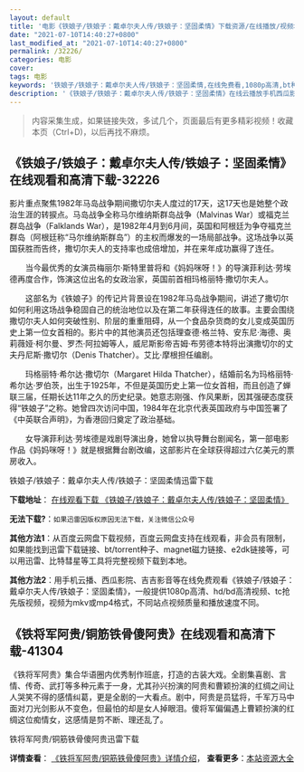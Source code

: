 ```yaml
---
layout: default
title: '电影《铁娘子/铁娘子：戴卓尔夫人传/铁娘子：坚固柔情》下载资源/在线播放/视频地址/1080p/高清/蓝光'
date: "2021-07-10T14:40:27+0800"
last_modified_at: "2021-07-10T14:40:27+0800"
permalink: /32226/
categories: 电影
cover:
tags: 电影
keywords: '铁娘子/铁娘子：戴卓尔夫人传/铁娘子：坚固柔情,在线免费看,1080p高清,bt种子,torrent,百度云盘,magnet,磁力链,迅雷下载资源'
description: '《铁娘子/铁娘子：戴卓尔夫人传/铁娘子：坚固柔情》在线云播放手机西瓜影院吉吉影音免费看，1080p高清bd/hd未删减完整版和tc抢先枪版，mkv/mp4格式，附带bt/torrent种子、magnet/磁力链、百度云盘、网盘资源迅雷下载链接'
---
```


>内容采集生成，如果链接失效，多试几个，页面最后有更多精彩视频！收藏本页（Ctrl+D)，以后再找不麻烦。


## 《铁娘子/铁娘子：戴卓尔夫人传/铁娘子：坚固柔情》在线观看和高清下载-32226

影片重点聚焦1982年马岛战争期间撒切尔夫人度过的17天，这17天也是她整个政治生涯的转捩点。马岛战争全称马尔维纳斯群岛战争（Malvinas War）或福克兰群岛战争（Falklands War），是1982年4月到6月间，英国和阿根廷为争夺福克兰群岛（阿根廷称“马尔维纳斯群岛&rdquo;）的主权而爆发的一场局部战争。这场战争以英国获胜而告终，撒切尔夫人的支持率也成倍增加，并在来年成功赢得了连任。</p>　　当今最优秀的女演员梅丽尔&middot;斯特里普将和《妈妈咪呀！》的导演菲利达&middot;劳埃德再度合作，饰演这位出名的女政治家，英国前首相玛格丽特&middot;撒切尔夫人。</p>　　这部名为《铁娘子》的传记片背景设在1982年马岛战争期间，讲述了撒切尔如何利用这场战争稳固自己的统治地位以及在第二年获得连任的故事。主要会围绕撒切尔夫人如何突破性别、阶层的重重阻碍，从一个食品杂货商的女儿变成英国历史上第一位女首相的。影片中的其他演员还包括理查德&middot;格兰特、安东尼·海德、奥莉薇娅&middot;柯尔曼、罗杰&middot;阿拉姆等人，威尼斯影帝吉姆&middot;布劳德本特将出演撒切尔的丈夫丹尼斯&middot;撒切尔（Denis Thatcher）。艾比&middot;摩根担任编剧。</p>　　玛格丽特·希尔达&middot;撒切尔（Margaret Hilda Thatcher），结婚前名为玛格丽特&middot;希尔达&middot;罗伯茨，出生于1925年，不但是英国历史上第一位女首相，而且创造了蝉联三届，任期长达11年之久的历史纪录。她意志刚强、作风果断，因其强硬态度获得“铁娘子&rdquo;之称。她曾四次访问中国，1984年在北京代表英国政府与中国签署了《中英联合声明》，为香港回归奠定了政治基础。</p>　　女导演菲利达·劳埃德是戏剧导演出身，她曾以执导舞台剧闻名，第一部电影作品《妈妈咪呀！》就是根据舞台剧改编，这部影片在全球获得超过六亿美元的票房收入。


铁娘子/铁娘子：戴卓尔夫人传/铁娘子：坚固柔情迅雷下载

**下载地址**： [在线观看下载 《铁娘子/铁娘子：戴卓尔夫人传/铁娘子：坚固柔情》](https://www.993dy.com//vod-detail-id-16472.html) 


**无法下载?**：`如果迅雷因版权原因无法下载，关注微信公众号 `

**其他方法1**：从百度云网盘下载视频，百度云网盘支持在线观看，非会员有限制，如果能找到迅雷下载链接、bt/torrent种子、magnet磁力链接、e2dk链接等，可以用迅雷、比特彗星等工具将完整视频下载到本地。

**其他方法2**：用手机云播、西瓜影院、吉吉影音等在线免费观看《铁娘子/铁娘子：戴卓尔夫人传/铁娘子：坚固柔情》，一般提供1080p高清、hd/bd高清视频、tc抢先版视频，视频为mkv或mp4格式，不同站点视频质量和播放速度不同。


## 《铁将军阿贵/铜筋铁骨傻阿贵》在线观看和高清下载-41304

《铁将军阿贵》集合华语圈内优秀制作班底，打造的古装大戏。全剧集喜剧、言情、传奇、武打等多种元素于一身，尤其孙兴扮演的阿贵和曹颖扮演的红绸之间让人哭笑不得的感情纠葛，更是全剧的一大看点。剧中，阿贵是员猛将，千军万马中面对刀光剑影从不变色，但最怕的却是女人掉眼泪。傻将军偏偏遇上曹颖扮演的红绸这位痴情女，这感情是剪不断、理还乱了。


铁将军阿贵/铜筋铁骨傻阿贵迅雷下载

**详情查看**： [《铁将军阿贵/铜筋铁骨傻阿贵》详情介绍](/movie/41304/)， **查看更多**：[本站资源大全](/movie/t/all/)

